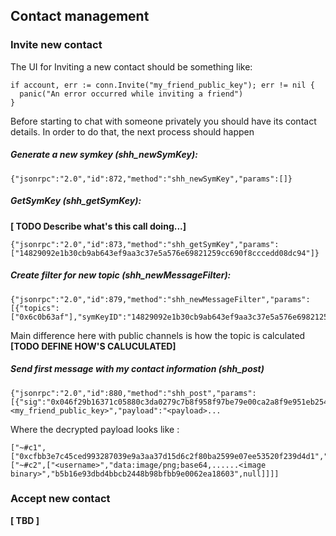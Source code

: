 ## Contact management

### Invite new contact
The UI for Inviting a new contact should be something like:
```
if account, err := conn.Invite("my_friend_public_key"); err != nil {
  panic("An error occurred while inviting a friend")
}
```

Before starting to chat with someone privately you should have its contact details. In order to do that, the next process should happen

##### Generate a new symkey (shh_newSymKey):
```
{"jsonrpc":"2.0","id":872,"method":"shh_newSymKey","params":[]}
```


##### GetSymKey (shh_getSymKey):
**[ TODO Describe what's this call doing...]**
```
{"jsonrpc":"2.0","id":873,"method":"shh_getSymKey","params":["14829092e1b30cb9ab643ef9aa3c37e5a576e69821259cc690f8cccedd08dc94"]}
```


##### Create filter for new topic (shh_newMessageFilter):
```
{"jsonrpc":"2.0","id":879,"method":"shh_newMessageFilter","params":[{"topics":["0x6c0b63af"],"symKeyID":"14829092e1b30cb9ab643ef9aa3c37e5a576e69821259cc690f8cccedd08dc94","allowP2P":true}]}
```
Main difference here with public channels is how the topic is calculated **[TODO DEFINE HOW'S CALUCULATED]**


##### Send first message with my contact information (shh_post)
```
{"jsonrpc":"2.0","id":880,"method":"shh_post","params":[{"sig":"0x046f29b16371c05880c3da0279c7b8f958f97be79e00ca2a8f9e951eb254ccf8ead793af564a66c952668ad9e6e8f6dac5773bd1087d87273ebcece8da03420085","pubKey":"<my_friend_public_key>","payload":"<payload>...
```
Where the decrypted payload looks like :
```
["~#c1",["0xcfbb3e7c45ced993287039e9a3aa37d15d6c2f80ba2599e07ee53520f239d4d1","0x6c0b63af",["~#c2",["<username>","data:image/png;base64,......<image binary>","b5b16e93dbd4bbcb2448b98bfbb9e0062ea18603",null]]]]
```


### Accept new contact

**[ TBD ]**
